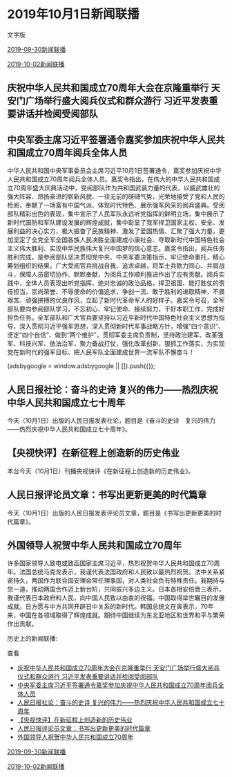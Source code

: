 







# 2019年10月1日新闻联播
 文字版








[2019-09-30新闻联播](/xinwenlianbo/20190930)


[2019-10-02新闻联播](/xinwenlianbo/20191002)





## 庆祝中华人民共和国成立70周年大会在京隆重举行 天安门广场举行盛大阅兵仪式和群众游行 习近平发表重要讲话并检阅受阅部队



## 中央军委主席习近平签署通令嘉奖参加庆祝中华人民共和国成立70周年阅兵全体人员


中华人民共和国中央军事委员会主席习近平10月1日签署通令，嘉奖参加庆祝中华人民共和国成立70周年阅兵全体人员。嘉奖令指出，在伟大的中华人民共和国成立70周年盛大庆典活动中，受阅部队作为共和国武装力量的代表，以威武雄壮的强大阵容、昂扬奋进的崭新风貌、一往无前的磅礴气势，光荣地接受了党和人民的检阅，奉献了一场富有中国气派、体现时代特色、展示强军风采的阅兵盛典。受阅部队精彩出色的表现，集中宣示了人民军队永远听党指挥的鲜明立场，集中展示了新时代国防和军队建设发展的辉煌成就，集中彰显了我军捍卫国家主权、安全、发展利益的决心实力，极大振奋了民族精神、激发了爱国热情、汇聚了强大力量，更加坚定了全党全军全国各族人民决胜全面建成小康社会、夺取新时代中国特色社会主义伟大胜利、实现中华民族伟大复兴中国梦的信心意志。嘉奖令指出，阅兵任务胜利完成，是参阅部队坚决贯彻党中央、中央军委决策指示，牢记使命重托，精心筹划组织的结果。广大受阅官兵挑战自我、追求卓越，将军士兵勠力同心、并肩战斗，保障人员密切协作、默默奉献，为阅兵工作顺利推进作出了应有贡献。阅兵实践中，全体人员表现出听党指挥、绝对忠诚的政治品格，捍卫祖国、能打胜仗的责任担当，崇尚荣誉、不辱使命的价值追求，争创一流、敢于胜利的进取精神，不畏艰苦、顽强拼搏的优良作风，立起了新时代革命军人的好样子。嘉奖令号召，全军部队要向参阅部队学习，不忘初心、牢记使命、接续努力，干好本职工作，完成好担负任务。全军部队和广大官兵要坚持以习近平新时代中国特色社会主义思想为指导，深入贯彻习近平强军思想，深入贯彻新时代军事战略方针，增强“四个意识”、坚定“四个自信”、做到“两个维护”，贯彻军委主席负责制，坚持政治建军、改革强军、科技兴军、依法治军，聚力备战打仗，强化改革创新，狠抓工作落实，为实现党在新时代的强军目标、把人民军队全面建成世界一流军队不懈奋斗！





 (adsbygoogle = window.adsbygoogle || []).push({});

 
## 人民日报社论：奋斗的史诗 复兴的伟力——热烈庆祝中华人民共和国成立七十周年


今天（10月1日）出版的人民日报发表社论，题目是《奋斗的史诗　复兴的伟力——热烈庆祝中华人民共和国成立七十周年》。


## 【央视快评】在新征程上创造新的历史伟业


本台今天（10月1日）刊播央视快评《在新征程上创造新的历史伟业》。


## 人民日报评论员文章：书写出更新更美的时代篇章


今天（10月1日）出版的人民日报发表评论员文章，题目是《书写出更新更美的时代篇章》。


## 外国领导人祝贺中华人民共和国成立70周年


许多国家领导人致电或致函国家主席习近平，热烈祝贺中华人民共和国成立70周年。法国总统马克龙表示，我谨代表法国政府和人民致以最热烈祝贺。法中关系紧密持久，两国作为联合国安理会常任理事国，对人类社会负有特殊责任。我期待与您一道，推动两国合作迈上新台阶，共同振兴多边主义。日本首相安倍晋三表示，我谨代表日本政府和人民，向中国人民致以由衷的祝福。中国取得举世瞩目的发展成就。日方愿与中方共同开辟日中关系的新时代。韩国总统文在寅表示，70年来，中国在各领域取得了辉煌成就。期待中国继续为东北亚地区和世界和平与繁荣作出贡献。






历史上的新闻联播:

 查看
 

* [庆祝中华人民共和国成立70周年大会在京隆重举行 天安门广场举行盛大阅兵仪式和群众游行 习近平发表重要讲话并检阅受阅部队](#庆祝中华人民共和国成立70周年大会在京隆重举行-天安门广场举行盛大阅兵仪式和群众游行-习近平发表重要讲话并检阅受阅部队)
* [中央军委主席习近平签署通令嘉奖参加庆祝中华人民共和国成立70周年阅兵全体人员](#中央军委主席习近平签署通令嘉奖参加庆祝中华人民共和国成立70周年阅兵全体人员)
* [人民日报社论：奋斗的史诗 复兴的伟力——热烈庆祝中华人民共和国成立七十周年](#人民日报社论：奋斗的史诗-复兴的伟力——热烈庆祝中华人民共和国成立七十周年)
* [【央视快评】在新征程上创造新的历史伟业](#【央视快评】在新征程上创造新的历史伟业)
* [人民日报评论员文章：书写出更新更美的时代篇章](#人民日报评论员文章：书写出更新更美的时代篇章)
* [外国领导人祝贺中华人民共和国成立70周年](#外国领导人祝贺中华人民共和国成立70周年)






[2019-09-30新闻联播](/xinwenlianbo/20190930)


[2019-10-02新闻联播](/xinwenlianbo/20191002)



